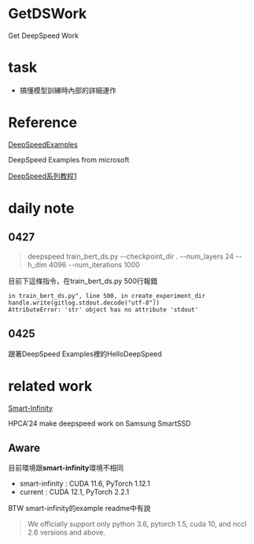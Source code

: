 # GetDSWork
Get DeepSpeed Work

# task
- 搞懂模型訓練時內部的詳細運作 

# Reference
[DeepSpeedExamples](https://github.com/microsoft/DeepSpeedExamples/tree/master)

DeepSpeed Examples from microsoft

[DeepSpeed系列教程1](https://zhuanlan.zhihu.com/p/671026708)

# daily note
## 0427

> deepspeed train_bert_ds.py --checkpoint_dir . --num_layers 24 --h_dim 4096 --num_iterations 1000

目前下這條指令，在train_bert_ds.py 500行報錯

```
in train_bert_ds.py", line 500, in create_experiment_dir
handle.write(gitlog.stdout.decode("utf-8")) 
AttributeError: 'str' object has no attribute 'stdout'
```



## 0425
跟著DeepSpeed Examples裡的HelloDeepSpeed

# related work
[Smart-Infinity](https://github.com/AIS-SNU/smart-infinity)

HPCA'24 make deepspeed work on Samsung SmartSSD

## Aware
目前環境跟**smart-infinity**環境不相同
- smart-infinity : CUDA 11.6, PyTorch 1.12.1
- current :        CUDA 12.1, PyTorch 2.2.1

BTW
smart-infinity的example readme中有說
> We officially support only python 3.6, pytorch 1.5, cuda 10, and nccl 2.6 versions and above.
